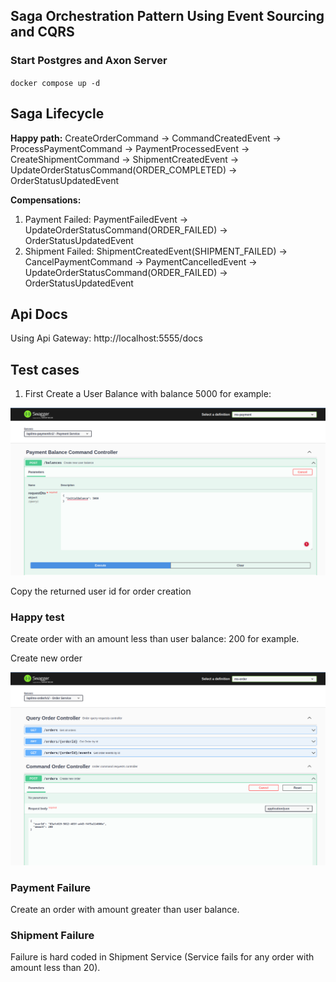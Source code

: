## Saga Orchestration Pattern Using Event Sourcing and CQRS

### Start Postgres and Axon Server

`docker compose up -d`


## Saga Lifecycle
**Happy path:** CreateOrderCommand -> CommandCreatedEvent -> ProcessPaymentCommand -> PaymentProcessedEvent -> CreateShipmentCommand -> ShipmentCreatedEvent -> UpdateOrderStatusCommand(ORDER_COMPLETED) -> OrderStatusUpdatedEvent

**Compensations:** 

1. Payment Failed: PaymentFailedEvent -> UpdateOrderStatusCommand(ORDER_FAILED) -> OrderStatusUpdatedEvent
2. Shipment Failed: ShipmentCreatedEvent(SHIPMENT_FAILED) -> CancelPaymentCommand -> PaymentCancelledEvent -> UpdateOrderStatusCommand(ORDER_FAILED) -> OrderStatusUpdatedEvent


## Api Docs
Using Api Gateway: http://localhost:5555/docs

## Test cases
1. First Create a User Balance with balance 5000 for example:

![Create user balance](create_user_balance.png)

Copy the returned user id for order creation


### Happy test

Create order with an amount less than user balance: 200 for example.

Create new order

![Create new order](create_new_order.png)

### Payment Failure
Create an order with amount greater than user balance.

### Shipment Failure
Failure is hard coded in Shipment Service (Service fails for any order with amount less than 20).